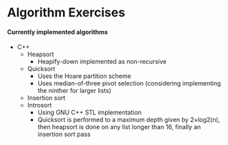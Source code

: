# Algorithm Exercises
#### Currently implemented algorithms
- C++
  - Heapsort
    - Heapify-down implemented as non-recursive
  - Quicksort
    - Uses the Hoare partition scheme
    - Uses median-of-three pivot selection (considering implementing the ninther for larger lists)
  - Insertion sort
  - Introsort
    - Using GNU C++ STL implementation
    - Quicksort is performed to a maximum depth given by 2×log2(n), then heapsort is done on any list longer than 16, finally an insertion sort pass
